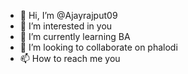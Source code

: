 - 👋 Hi, I’m @Ajayrajput09
- 👀 I’m interested in you
- 🌱 I’m currently learning BA
- 💞️ I’m looking to collaborate on phalodi
- 📫 How to reach me you

<!---
Ajayrajput09/Ajayrajput09 is a ✨ special ✨ repository because its `README.md` (this file) appears on your GitHub profile.
You can click the Preview link to take a look at your changes.
--->
